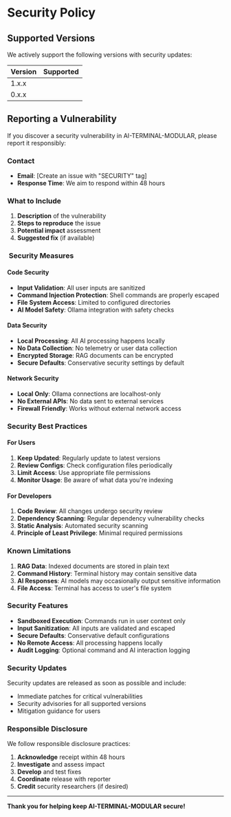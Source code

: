 # Security Policy

## Supported Versions

We actively support the following versions with security updates:

| Version | Supported |
| ------- | ------------------ |
| 1.x.x | |
| 0.x.x | |

## Reporting a Vulnerability

If you discover a security vulnerability in AI-TERMINAL-MODULAR, please report it responsibly:

### Contact
- **Email**: [Create an issue with "SECURITY" tag]
- **Response Time**: We aim to respond within 48 hours

### What to Include
1. **Description** of the vulnerability
2. **Steps to reproduce** the issue
3. **Potential impact** assessment
4. **Suggested fix** (if available)

### ️ Security Measures

#### Code Security
- **Input Validation**: All user inputs are sanitized
- **Command Injection Protection**: Shell commands are properly escaped
- **File System Access**: Limited to configured directories
- **AI Model Safety**: Ollama integration with safety checks

#### Data Security
- **Local Processing**: All AI processing happens locally
- **No Data Collection**: No telemetry or user data collection
- **Encrypted Storage**: RAG documents can be encrypted
- **Secure Defaults**: Conservative security settings by default

#### Network Security
- **Local Only**: Ollama connections are localhost-only
- **No External APIs**: No data sent to external services
- **Firewall Friendly**: Works without external network access

### Security Best Practices

#### For Users
1. **Keep Updated**: Regularly update to latest versions
2. **Review Configs**: Check configuration files periodically
3. **Limit Access**: Use appropriate file permissions
4. **Monitor Usage**: Be aware of what data you're indexing

#### For Developers
1. **Code Review**: All changes undergo security review
2. **Dependency Scanning**: Regular dependency vulnerability checks
3. **Static Analysis**: Automated security scanning
4. **Principle of Least Privilege**: Minimal required permissions

### Known Limitations

1. **RAG Data**: Indexed documents are stored in plain text
2. **Command History**: Terminal history may contain sensitive data
3. **AI Responses**: AI models may occasionally output sensitive information
4. **File Access**: Terminal has access to user's file system

### Security Features

- **Sandboxed Execution**: Commands run in user context only
- **Input Sanitization**: All inputs are validated and escaped
- **Secure Defaults**: Conservative default configurations
- **No Remote Access**: All processing happens locally
- **Audit Logging**: Optional command and AI interaction logging

### Security Updates

Security updates are released as soon as possible and include:
- Immediate patches for critical vulnerabilities
- Security advisories for all supported versions
- Mitigation guidance for users

### Responsible Disclosure

We follow responsible disclosure practices:
1. **Acknowledge** receipt within 48 hours
2. **Investigate** and assess impact
3. **Develop** and test fixes
4. **Coordinate** release with reporter
5. **Credit** security researchers (if desired)

---

**Thank you for helping keep AI-TERMINAL-MODULAR secure!** 